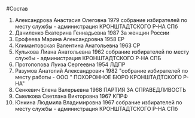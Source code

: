 #Состав
1. Александрова Анастасия Олеговна 1979 собрание избирателей по месту службы - администрация КРОНШТАДТСКОГО Р-НА СПб
2. Даниленко Екатерина Геннадьевна 1987 За женщин России
3. Ерофеева Марина Александровна 1958 ЕР
4. Климантовская Валентина Анатольевна 1963 СР
5. Кулькова Лиана Анатольевна 1962 собрание избирателей по месту службы - администрация КРОНШТАДТСКОГО Р-НА СПБ
6. Протопопова Луиза Сергеевна 1954 ЛДПР
7. Разумов Анатолий Александрович 1982 \"собрание избирателей по месту работы - ООО \" ПОХОРОННОЕ БЮРО КРОНШТАДТСКОГО Р-НА\"
8. Сенкевич Елена Валерьевна 1968 ПАРТИЯ ЗА СПРАВЕДЛИВОСТЬ
9. Смелкова Светлана Викторовна 1967 КПРФ
10. Юнкина Людмила Владимировна 1967 собрание избирателей по месту службы - администрация КРОНШТАДТСКОГО Р-НА СПб
